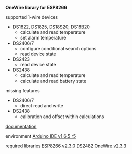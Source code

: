 **OneWire library for ESP8266**

supported 1-wire devices 
- DS1822, DS1825, DS18S20, DS18B20
  - calculate and read temperature
  - set alarm temperature
- DS2406/7
  - configure conditional search options
  - read device state
- DS2423
  - read device state
- DS2438
  - calculate and read temperature
  - calculate and read battery state


missing features
- DS2406/7
  - direct read and write
- DS2438
  - calibration and offset within calculations

[documentation](./doc/Esp1wire.md)

environment
[Arduino IDE v1.6.5 r5](https://www.arduino.cc/download_handler.php?f=/arduino-1.6.5-r5-windows.zip)

required libraries
[ESP8266 v2.3.0](https://github.com/esp8266/Arduino#installing-with-boards-manager) [DS2482](https://github.com/Pfannex/DS18B20_DS2482) [OneWire v2.3.3](https://github.com/PaulStoffregen/OneWire)

